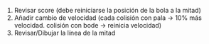 1. Revisar score (debe reiniciarse la posición de la bola a la mitad)
2. Añadir cambio de velocidad (cada colisión con pala -> 10% más velocidad. colisión con bode -> reinicia velocidad)
3. Revisar/Dibujar la línea de la mitad
